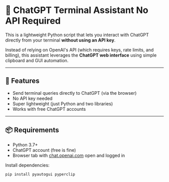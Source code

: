 # 🧠 ChatGPT Terminal Assistant No API Required

This is a lightweight Python script that lets you interact with ChatGPT directly from your terminal **without using an API key**.

Instead of relying on OpenAI's API (which requires keys, rate limits, and billing), this assistant leverages the **ChatGPT web interface** using simple clipboard and GUI automation.

---

## 🚀 Features

- Send terminal queries directly to ChatGPT (via the browser)
- No API key needed
- Super lightweight (just Python and two libraries)
- Works with free ChatGPT accounts

---

## 📦 Requirements

- Python 3.7+
- ChatGPT account (free is fine)
- Browser tab with [chat.openai.com](https://chat.openai.com) open and logged in

Install dependencies:

```bash
pip install pyautogui pyperclip
